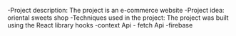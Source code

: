 -Project description:
The project is an e-commerce website
-Project idea: 
oriental sweets shop
-Techniques used in the project:
The project was built using the React library
 hooks -context Api - fetch Api -firebase
 
